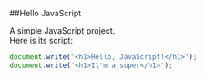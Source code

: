##Hello JavaScript

A simple JavaScript project.  
Here is its script:

```javascript
document.write('<h1>Hello, JavaScript!</h1>');
document.write('<h1>I\'m a super</h1>');
```

